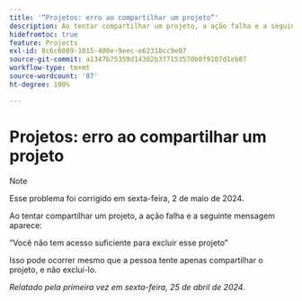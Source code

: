 ```yaml
---
title: '“Projetos: erro ao compartilhar um projeto”'
description: Ao tentar compartilhar um projeto, a ação falha e a seguinte mensagem aparece.
hidefromtoc: true
feature: Projects
exl-id: 8c6c6089-1015-400e-9eec-e62318cc9e07
source-git-commit: a1347b75359d14302b377153570b0f9107d1eb87
workflow-type: tm+mt
source-wordcount: '87'
ht-degree: 100%

---
```


# Projetos: erro ao compartilhar um projeto

>[!NOTE]
>
>Esse problema foi corrigido em sexta-feira, 2 de maio de 2024.

Ao tentar compartilhar um projeto, a ação falha e a seguinte mensagem aparece:

“Você não tem acesso suficiente para excluir esse projeto”

Isso pode ocorrer mesmo que a pessoa tente apenas compartilhar o projeto, e não excluí-lo.

_Relatado pela primeira vez em sexta-feira, 25 de abril de 2024._
